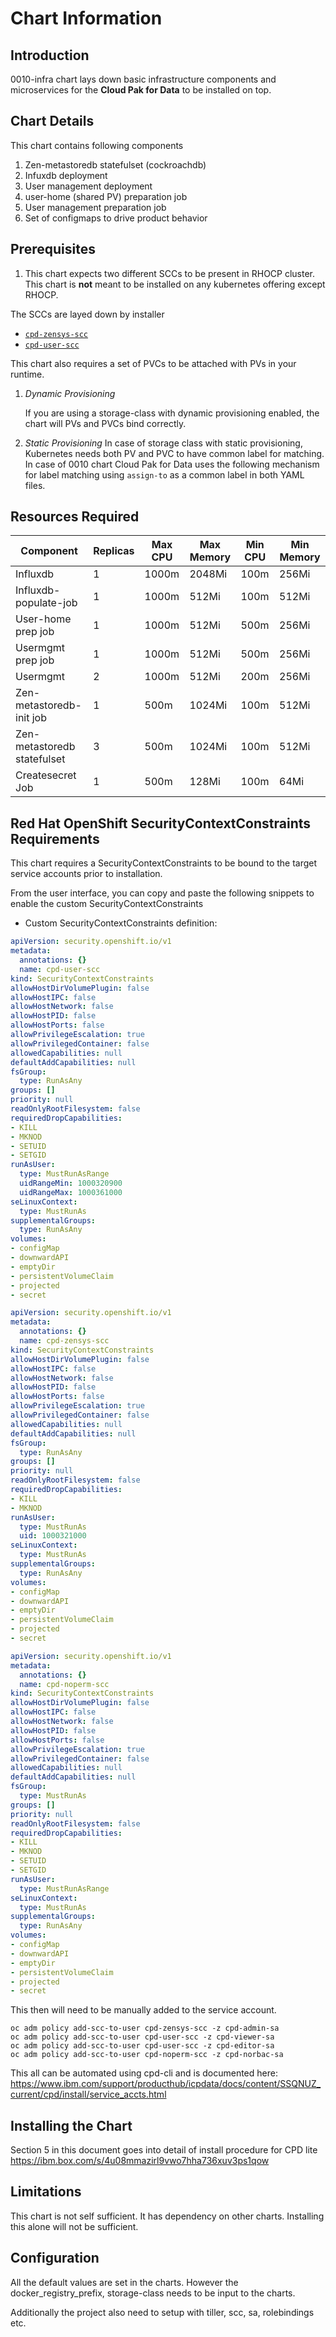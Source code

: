 # Chart Information

## Introduction

0010-infra chart lays down basic infrastructure components and microservices for the **Cloud Pak for Data** to be installed on top.

## Chart Details

This chart contains following components

1. Zen-metastoredb statefulset (cockroachdb)
2. Infuxdb deployment
3. User management deployment
4. user-home (shared PV) preparation job
5. User management preparation job
6. Set of configmaps to drive product behavior

## Prerequisites

1. This  chart expects two different SCCs to be present in RHOCP cluster. This chart is **not** meant to be installed on any kubernetes offering except RHOCP.

The SCCs are layed down by installer

* [`cpd-zensys-scc`](https://ibm.biz/cpkspec-scc)
* [`cpd-user-scc`](https://ibm.biz/cpkspec-scc)

This chart also requires a set of PVCs to be attached with PVs in your runtime.

1. *Dynamic Provisioning*

    If you are using a storage-class with dynamic provisioning enabled, the chart will PVs and PVCs bind correctly.

2. *Static Provisioning*
    In case of storage class with static provisioning, Kubernetes needs both PV and PVC to have common label for matching. In case of 0010 chart Cloud Pak for Data uses the following mechanism for label matching using `assign-to` as a common label in both YAML files.

## Resources Required

| Component                   	| Replicas 	| Max CPU | Max Memory 	| Min CPU | Min Memory 	|
|-----------------------------	|----------	|---------|-------------|---------|-------------|
| Influxdb                    	| 1        	| 1000m   | 2048Mi 	    | 100m    | 256Mi 	    |
| Influxdb-populate-job       	| 1        	| 1000m   | 512Mi  	    | 100m    | 512Mi  	    |
| User-home prep job          	| 1        	| 1000m   | 512Mi  	    | 500m    | 256Mi  	    |
| Usermgmt prep job          	| 1        	| 1000m   | 512Mi  	    | 500m    | 256Mi  	    |
| Usermgmt                    	| 2        	| 1000m   | 512Mi  	    | 200m    | 256Mi  	    |
| Zen-metastoredb-init job    	| 1        	| 500m    | 1024Mi 	    | 100m    | 512Mi	    |
| Zen-metastoredb statefulset 	| 3        	| 500m    | 1024Mi 	    | 100m    | 512Mi 	    |
| Createsecret Job          	| 1        	| 500m    | 128Mi 	    | 100m    | 64Mi 	    |

## Red Hat OpenShift SecurityContextConstraints Requirements

This chart requires a SecurityContextConstraints to be bound to the target service accounts prior to installation. 

From the user interface, you can copy and paste the following snippets to enable the custom SecurityContextConstraints

- Custom SecurityContextConstraints definition:

```yaml
apiVersion: security.openshift.io/v1
metadata:
  annotations: {}
  name: cpd-user-scc
kind: SecurityContextConstraints
allowHostDirVolumePlugin: false
allowHostIPC: false
allowHostNetwork: false
allowHostPID: false
allowHostPorts: false
allowPrivilegeEscalation: true
allowPrivilegedContainer: false
allowedCapabilities: null
defaultAddCapabilities: null
fsGroup:
  type: RunAsAny
groups: []
priority: null
readOnlyRootFilesystem: false
requiredDropCapabilities:
- KILL
- MKNOD
- SETUID
- SETGID
runAsUser:
  type: MustRunAsRange
  uidRangeMin: 1000320900
  uidRangeMax: 1000361000
seLinuxContext:
  type: MustRunAs
supplementalGroups:
  type: RunAsAny
volumes:
- configMap
- downwardAPI
- emptyDir
- persistentVolumeClaim
- projected
- secret
```

```yaml
apiVersion: security.openshift.io/v1
metadata:
  annotations: {}
  name: cpd-zensys-scc
kind: SecurityContextConstraints
allowHostDirVolumePlugin: false
allowHostIPC: false
allowHostNetwork: false
allowHostPID: false
allowHostPorts: false
allowPrivilegeEscalation: true
allowPrivilegedContainer: false
allowedCapabilities: null
defaultAddCapabilities: null
fsGroup:
  type: RunAsAny
groups: []
priority: null
readOnlyRootFilesystem: false
requiredDropCapabilities:
- KILL
- MKNOD
runAsUser:
  type: MustRunAs
  uid: 1000321000
seLinuxContext:
  type: MustRunAs
supplementalGroups:
  type: RunAsAny
volumes:
- configMap
- downwardAPI
- emptyDir
- persistentVolumeClaim
- projected
- secret
```

```yaml
apiVersion: security.openshift.io/v1
metadata:
  annotations: {}
  name: cpd-noperm-scc
kind: SecurityContextConstraints
allowHostDirVolumePlugin: false
allowHostIPC: false
allowHostNetwork: false
allowHostPID: false
allowHostPorts: false
allowPrivilegeEscalation: true
allowPrivilegedContainer: false
allowedCapabilities: null
defaultAddCapabilities: null
fsGroup:
  type: MustRunAs
groups: []
priority: null
readOnlyRootFilesystem: false
requiredDropCapabilities:
- KILL
- MKNOD
- SETUID
- SETGID
runAsUser:
  type: MustRunAsRange
seLinuxContext:
  type: MustRunAs
supplementalGroups:
  type: RunAsAny
volumes:
- configMap
- downwardAPI
- emptyDir
- persistentVolumeClaim
- projected
- secret
```

This then will need to be manually added to the service account.

```
oc adm policy add-scc-to-user cpd-zensys-scc -z cpd-admin-sa
oc adm policy add-scc-to-user cpd-user-scc -z cpd-viewer-sa
oc adm policy add-scc-to-user cpd-user-scc -z cpd-editor-sa
oc adm policy add-scc-to-user cpd-noperm-scc -z cpd-norbac-sa
```

This all can be automated using cpd-cli and is documented here: https://www.ibm.com/support/producthub/icpdata/docs/content/SSQNUZ_current/cpd/install/service_accts.html


## Installing the Chart

Section 5 in this document goes into detail of install procedure for CPD lite <https://ibm.box.com/s/4u08mmazirl9vwo7hha736xuv3ps1qow>

## Limitations

This chart is not self sufficient. It has dependency on other charts. Installing this alone will not be sufficient.

## Configuration

All the default values are set in the charts. However the docker_registry_prefix, storage-class needs to be input to the charts.

Additionally the project also need to setup with tiller, scc, sa, rolebindings etc.
